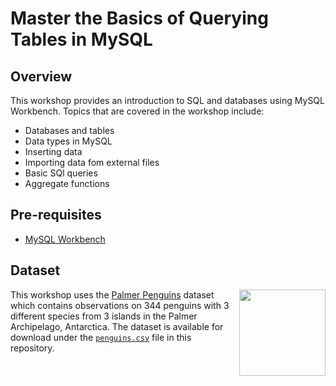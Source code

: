 # Master the Basics of Querying Tables in MySQL

## Overview
This workshop provides an introduction to SQL and databases using MySQL Workbench. Topics that are covered in the workshop include:
- Databases and tables
- Data types in MySQL
- Inserting data
- Importing data fom external files
- Basic SQl queries 
- Aggregate functions

## Pre-requisites
- [MySQL Workbench](https://dev.mysql.com/downloads/workbench/)

## Dataset
<img src='https://allisonhorst.github.io/palmerpenguins/reference/figures/logo.png' align="right" height="138.5" />

This workshop uses the [Palmer Penguins](https://allisonhorst.github.io/palmerpenguins/) dataset which contains
observations on 344 penguins with 3 different species from 3 islands in the Palmer Archipelago, Antarctica.
The dataset is available for download under the [`penguins.csv`](https://github.com/richardcsuwandi/sql-workshop/blob/main/penguins.csv) file in this repository.  

